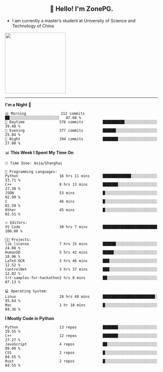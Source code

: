 <h2 align="center">👋 Hello! I'm ZonePG.</h2>

- I am currently a master’s student at University of Science and Technology of China

<img height=200 align="center" src="https://github-readme-stats.vercel.app/api?username=zonepg" />

-------

<!--START_SECTION:waka-->
**I'm a Night 🦉** 

```text
🌞 Morning                112 commits         ██░░░░░░░░░░░░░░░░░░░░░░░   07.68 % 
🌆 Daytime                576 commits         ██████████░░░░░░░░░░░░░░░   39.48 % 
🌃 Evening                377 commits         ██████░░░░░░░░░░░░░░░░░░░   25.84 % 
🌙 Night                  394 commits         ███████░░░░░░░░░░░░░░░░░░   27.00 % 
```


📊 **This Week I Spent My Time On** 

```text
🕑︎ Time Zone: Asia/Shanghai

💬 Programming Languages: 
Python                   16 hrs 11 mins      █████████████░░░░░░░░░░░░   53.71 % 
C++                      8 hrs 13 mins       ███████░░░░░░░░░░░░░░░░░░   27.30 % 
JSON                     53 mins             █░░░░░░░░░░░░░░░░░░░░░░░░   02.99 % 
C                        46 mins             █░░░░░░░░░░░░░░░░░░░░░░░░   02.59 % 
Other                    45 mins             █░░░░░░░░░░░░░░░░░░░░░░░░   02.51 % 

🔥 Editors: 
VS Code                  30 hrs 7 mins       █████████████████████████   100.00 % 

🐱‍💻 Projects: 
lib_license              7 hrs 15 mins       ██████░░░░░░░░░░░░░░░░░░░   24.08 % 
HumanSD                  5 hrs 42 mins       █████░░░░░░░░░░░░░░░░░░░░   18.96 % 
LaTeX-OCR                3 hrs 46 mins       ███░░░░░░░░░░░░░░░░░░░░░░   12.52 % 
ControlNet               3 hrs 37 mins       ███░░░░░░░░░░░░░░░░░░░░░░   12.02 % 
trt-samples-for-hackathon2 hrs 8 mins        ██░░░░░░░░░░░░░░░░░░░░░░░   07.13 % 

💻 Operating System: 
Linux                    28 hrs 48 mins      ████████████████████████░   95.64 % 
Mac                      1 hr 18 mins        █░░░░░░░░░░░░░░░░░░░░░░░░   04.36 % 
```

**I Mostly Code in Python** 

```text
Python                   13 repos            ███████░░░░░░░░░░░░░░░░░░   29.55 % 
C++                      12 repos            ███████░░░░░░░░░░░░░░░░░░   27.27 % 
JavaScript               4 repos             ██░░░░░░░░░░░░░░░░░░░░░░░   09.09 % 
CSS                      2 repos             █░░░░░░░░░░░░░░░░░░░░░░░░   04.55 % 
Rust                     2 repos             █░░░░░░░░░░░░░░░░░░░░░░░░   04.55 % 
```




<!--END_SECTION:waka-->
